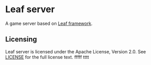 Leaf server
===========
A game server based on [Leaf framework](https://base/leaf).

Licensing
---------

Leaf server is licensed under the Apache License, Version 2.0. See [LICENSE](https://base/leafserver/blob/master/LICENSE) for the full license text.
fffff
tttt
